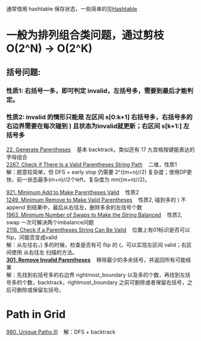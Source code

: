 通常借用 hashtable 保存状态，一些简单的见[Hashtable](https://github.com/stonephoenix/leetcode/blob/main/Hashtable.md)
# 一般为排列组合类问题，通过剪枝 O(2^N) -> O(2^K)

## 括号问题: 
### 性质1: 右括号一多，即可判定 invalid，左括号多，需要到最后才能判定。
### 性质2: invalid 的情形只能是 左区间 s[0:k+1] 右括号多，右括号多的右边界需要在每次碰到 ) 且状态为invalid就更新；右区间 s[k+1:] 左括号多

[22. Generate Parentheses](https://leetcode.com/problems/generate-parentheses/description/) &nbsp;&nbsp; 基本 backtrack，类似还有 17 九宫格按键能表达的字母组合 <br/>
[2267. Check if There Is a Valid Parentheses String Path](https://leetcode.com/problems/check-if-there-is-a-valid-parentheses-string-path/description/) &nbsp;&nbsp; 二维，性质1 <br/>
解：题意较简单，但 DFS + early stop 仍需要 2^((m+n)//2) 复杂度；使用DP更快，前一状态最多(m+n)//2个left，复杂度为 m*n*((m+n)//2)。

[921. Minimum Add to Make Parentheses Valid](https://leetcode.com/problems/minimum-add-to-make-parentheses-valid/description/) &nbsp;&nbsp; 性质2 <br/>
[1249. Minimum Remove to Make Valid Parentheses](https://leetcode.com/problems/minimum-remove-to-make-valid-parentheses/description/) &nbsp;&nbsp; 性质2, 碰到多的 ) 不 append 到结果中，最后从右往左，删除多余的左括号个数<br/>
[1963. Minimum Number of Swaps to Make the String Balanced](https://leetcode.com/problems/minimum-number-of-swaps-to-make-the-string-balanced/description/) &nbsp;&nbsp; 性质2, swap 一次可解决两个imbalance问题<br/>
[2116. Check if a Parentheses String Can Be Valid](https://leetcode.com/problems/check-if-a-parentheses-string-can-be-valid/description/) &nbsp;&nbsp; 位置上有01标识是否可以flip，问能否变成valid<br/>
解：从左往右，) 多的时候，检查是否有可 flip 的 (，可以实现左区间 valid；右区间使用 从右往左 扫描的方法。<br/>
__[301. Remove Invalid Parentheses](https://leetcode.com/problems/remove-invalid-parentheses/)__ &nbsp;&nbsp; 移除最少的多余括号，并返回所有可能结果<br/>
解：先找到右括号多的右边界 rightmost_boundary 以及多的个数，再找到左括号多的个数，backtrack，rightmost_boundary 之前可删除或者保留右括号，之后可删除或保留左括号。

# Path in Grid
[980. Unique Paths III](https://leetcode.com/problems/unique-paths-iii/description/) &nbsp;&nbsp; 
解：DFS + backtrack
